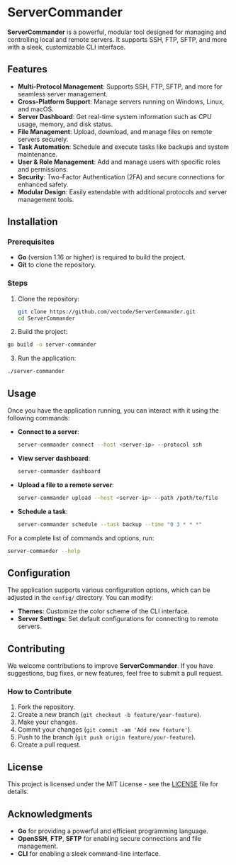 # ServerCommander

**ServerCommander** is a powerful, modular tool designed for managing and controlling local and remote servers. It supports SSH, FTP, SFTP, and more with a sleek, customizable CLI interface.

## Features

- **Multi-Protocol Management**: Supports SSH, FTP, SFTP, and more for seamless server management.
- **Cross-Platform Support**: Manage servers running on Windows, Linux, and macOS.
- **Server Dashboard**: Get real-time system information such as CPU usage, memory, and disk status.
- **File Management**: Upload, download, and manage files on remote servers securely.
- **Task Automation**: Schedule and execute tasks like backups and system maintenance.
- **User & Role Management**: Add and manage users with specific roles and permissions.
- **Security**: Two-Factor Authentication (2FA) and secure connections for enhanced safety.
- **Modular Design**: Easily extendable with additional protocols and server management tools.

## Installation

### Prerequisites

- **Go** (version 1.16 or higher) is required to build the project.
- **Git** to clone the repository.

### Steps

1. Clone the repository:

   ```bash
   git clone https://github.com/vectode/ServerCommander.git
   cd ServerCommander
   ```
   
2. Build the project:

  ```bash
  go build -o server-commander
  ```

3. Run the application:

  ```bash
  ./server-commander
  ```

## Usage

Once you have the application running, you can interact with it using the following commands:

- **Connect to a server**:

  ```bash
  server-commander connect --host <server-ip> --protocol ssh
  ```
  
- **View server dashboard**:

  ```bash
  server-commander dashboard
  ```

- **Upload a file to a remote server**:

  ```bash
  server-commander upload --host <server-ip> --path /path/to/file
  ```

- **Schedule a task**:

  ```bash
  server-commander schedule --task backup --time "0 3 * * *"
  ```

For a complete list of commands and options, run:

```bash
server-commander --help
```

## Configuration

The application supports various configuration options, which can be adjusted in the ```config/``` directory. You can modify:

- **Themes**: Customize the color scheme of the CLI interface.
- **Server Settings**: Set default configurations for connecting to remote servers.

## Contributing

We welcome contributions to improve **ServerCommander**. If you have suggestions, bug fixes, or new features, feel free to submit a pull request.

### How to Contribute

1. Fork the repository.
2. Create a new branch (```git checkout -b feature/your-feature```).
3. Make your changes.
4. Commit your changes (```git commit -am 'Add new feature'```).
5. Push to the branch (```git push origin feature/your-feature```).
6. Create a pull request.

## License
This project is licensed under the MIT License - see the [LICENSE]() file for details.

## Acknowledgments

- **Go** for providing a powerful and efficient programming language.
- **OpenSSH**, **FTP**, **SFTP** for enabling secure connections and file management.
- **CLI** for enabling a sleek command-line interface.
